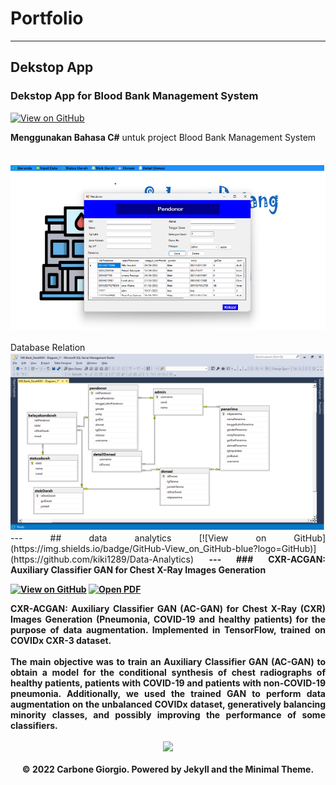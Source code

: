 # Portfolio
---

## Dekstop App

### Dekstop App for Blood Bank Management System

[![View on GitHub](https://img.shields.io/badge/GitHub-View_on_GitHub-blue?logo=GitHub)](https://github.com/kiki1289/Bank_Darah)


<div style="text-align: justify">
<b>Menggunakan Bahasa C#</b> untuk project Blood Bank Management System
<br> <br>
<br>
<center><img src="images/ss1.png"/></center>
<br> Database Relation
<br>
<center><img src="images/Database.png"/></center>
---
## data analytics
[![View on GitHub](https://img.shields.io/badge/GitHub-View_on_GitHub-blue?logo=GitHub)](https://github.com/kiki1289/Data-Analytics)
<b>
---
### CXR-ACGAN: Auxiliary Classifier GAN for Chest X-Ray Images Generation

[![View on GitHub](https://img.shields.io/badge/GitHub-View_on_GitHub-blue?logo=GitHub)](https://github.com/kiki1289/Data-Analytics)
[![Open PDF](https://img.shields.io/badge/PDF-View%20Report%20Pdf-red?logo=adobe-acrobat-reader)](https://www.slideshare.net/Giorgio469575/cxracgan-auxiliary-classifier-gan-for-conditional-generation-of-chest-xray-images-pneumonia-covid19-and-healthy-patients-255905299)

<div style="text-align: justify">
<b>CXR-ACGAN</b>: Auxiliary Classifier GAN (AC-GAN) for <b>Chest X-Ray</b> (CXR) Images Generation (<b>Pneumonia, COVID-19 and healthy</b> patients) for the purpose of <b>data augmentation</b>. Implemented in TensorFlow, trained on COVIDx CXR-3 dataset.
<br> <br>
The main objective was to train an <b>Auxiliary Classifier GAN</b> (AC-GAN) to obtain a model for the <b>conditional synthesis</b> of chest radiographs of healthy patients, patients with COVID-19 and patients with non-COVID-19 pneumonia. Additionally, we used the trained GAN to perform <b>data augmentation on the unbalanced COVIDx dataset</b>, generatively balancing minority classes, and possibly improving the performance of some classifiers.
</div>
<br>
<center><img src="images/CXR-ACGAN - Example.png"/></center>
<br>

    
    
<center>© 2022 Carbone Giorgio. Powered by Jekyll and the Minimal Theme.</center>
